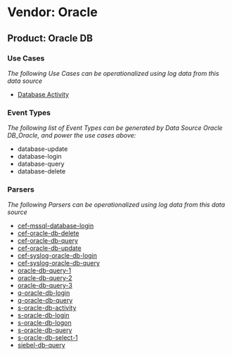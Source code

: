 Vendor: Oracle
==============
Product: Oracle DB
------------------

### Use Cases

_The following Use Cases can be operationalized using log data from this data source_

* [Database Activity](../UseCases/usecase_database_activity.md)


### Event Types

_The following list of Event Types can be generated by Data Source Oracle DB_Oracle, and power the use cases above:_

- database-update
- database-login
- database-query
- database-delete


### Parsers

_The following Parsers can be operationalized using log data from this data source_

* [cef-mssql-database-login](../Parsers/parserContent_cef-mssql-database-login.md)
* [cef-oracle-db-delete](../Parsers/parserContent_cef-oracle-db-delete.md)
* [cef-oracle-db-query](../Parsers/parserContent_cef-oracle-db-query.md)
* [cef-oracle-db-update](../Parsers/parserContent_cef-oracle-db-update.md)
* [cef-syslog-oracle-db-login](../Parsers/parserContent_cef-syslog-oracle-db-login.md)
* [cef-syslog-oracle-db-query](../Parsers/parserContent_cef-syslog-oracle-db-query.md)
* [oracle-db-query-1](../Parsers/parserContent_oracle-db-query-1.md)
* [oracle-db-query-2](../Parsers/parserContent_oracle-db-query-2.md)
* [oracle-db-query-3](../Parsers/parserContent_oracle-db-query-3.md)
* [q-oracle-db-login](../Parsers/parserContent_q-oracle-db-login.md)
* [q-oracle-db-query](../Parsers/parserContent_q-oracle-db-query.md)
* [s-oracle-db-activity](../Parsers/parserContent_s-oracle-db-activity.md)
* [s-oracle-db-login](../Parsers/parserContent_s-oracle-db-login.md)
* [s-oracle-db-logon](../Parsers/parserContent_s-oracle-db-logon.md)
* [s-oracle-db-query](../Parsers/parserContent_s-oracle-db-query.md)
* [s-oracle-db-select-1](../Parsers/parserContent_s-oracle-db-select-1.md)
* [siebel-db-query](../Parsers/parserContent_siebel-db-query.md)

